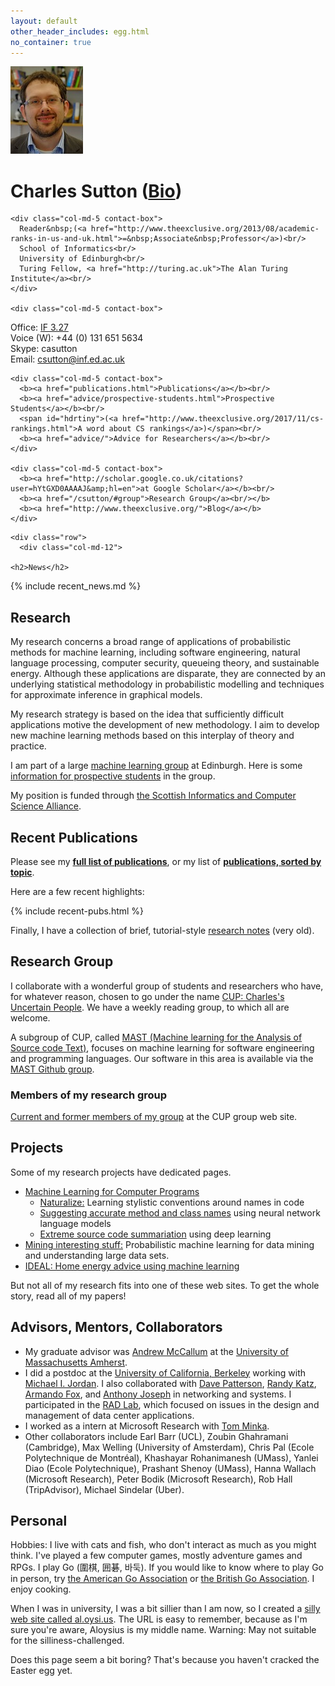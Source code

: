 ```yaml
---
layout: default
other_header_includes: egg.html
no_container: true
---
```

<div class="color-header">

  <div class="container page-header">

  <div class="row" id="contact">
    <div class="col-md-2">
      <img class="photo" id="magic_photo" src="images/charles3.jpg" alt="Charles Sutton photo" onclick="do_switch()">
    </div>
    <div class="col-md-10">
      <h1>Charles Sutton <span class="tiny-link">(<a href="biosketch.html">Bio</a>)</span></h1>      
    </div>

    <div class="col-md-5 contact-box">
      Reader&nbsp;(<a href="http://www.theexclusive.org/2013/08/academic-ranks-in-us-and-uk.html">=&nbsp;Associate&nbsp;Professor</a>)<br/>
      School of Informatics<br/>
      University of Edinburgh<br/>
      Turing Fellow, <a href="http://turing.ac.uk">The Alan Turing Institute</a><br/>
    </div>

    <div class="col-md-5 contact-box">
Office: <a href="http://www.ed.ac.uk/informatics/about/location">IF 3.27</a><br/>
Voice (W): +44 (0) 131 651 5634<br/>
Skype: casutton<br/>
      Email: <a href="mailto:csutton@inf.ed.ac.uk">csutton@inf.ed.ac.uk</a><br/>
    </div>

    <div class="col-md-5 contact-box">
      <b><a href="publications.html">Publications</a></b><br/>
      <b><a href="advice/prospective-students.html">Prospective Students</a></b><br/>
      <span id="hdrtiny">(<a href="http://www.theexclusive.org/2017/11/cs-rankings.html">A word about CS rankings</a>)</span><br/>
      <b><a href="advice/">Advice for Researchers</a></b><br/>
    </div>

    <div class="col-md-5 contact-box">
      <b><a href="http://scholar.google.co.uk/citations?user=hYtGXD0AAAAJ&amp;hl=en">at Google Scholar</a></b><br/>
      <b><a href="/csutton/#group">Research Group</a><br/></b>
      <b><a href="http://www.theexclusive.org/">Blog</a></b>
    </div>
  </div>
  </div>
</div>

<div class="container">

<div class="row">
  <!--
    <div class="col-md-1"></div>
    <div class="breaking col-md-10">
        <p><b>PhD position available for Sept 2017:</b> <a href="news/lodephd2017.html">Deep learning for data visualization and understanding.</a></p>
    </div>
    -->
<!--    <div class="breaking col-md-10">
        <p>10 funded PhD positions available in Data Science! Consider studying for a <a href="http://datascience.inf.ed.ac.uk/">PhD
  in the new Centre for Doctoral Training in Data Science</a>.</p>
    </div> -->
    </div>

    <div class="row">
      <div class="col-md-12">

	<h2>News</h2>

<div markdown="1">
{% include recent_news.md %}
</div>

<h2>Research</h2>

<p>
My research concerns a broad range of applications of probabilistic methods
for machine learning, including software engineering, natural language processing,
computer security, queueing theory, and sustainable energy.
Although these applications are disparate, they are connected by
an underlying statistical methodology in probabilistic modelling
and techniques for approximate inference in graphical models.
</p><p>
My research strategy is based on the idea that sufficiently difficult applications
motive the development of new methodology.  I aim to develop new machine learning
methods based on this interplay of theory and practice.
</p><p>
I am part of a large   	  <a href="http://www.anc.ed.ac.uk/index.php?option=com_content&amp;task=view&amp;id=184&amp;Itemid=398">machine learning group</a> at Edinburgh.
Here is some <a href="for-students.html">information for prospective students</a> in the group.
</p><p>
My position is funded through <a href="http://www.sicsa.ac.uk/">the Scottish Informatics and Computer Science Alliance</a>.
  </p>

<h2>Recent Publications</h2>

<p>
Please see my  <b><a href="publications.html">full list of publications</a></b>,
or my list of  <b><a href="publications-by-topic.html">publications, sorted by topic</a></b>.
</p>
<p>
Here are a few recent highlights:
</p>

{% include recent-pubs.html %}

<p>
Finally, I have a collection of brief, tutorial-style <a href="notes/">research
notes</a> (very old).
</p>


<h2 id="group">Research Group</h2>

<p>I collaborate with a wonderful group of students and researchers
who have, for whatever reason, chosen to go under the
name <a href="http://groups.inf.ed.ac.uk/cup">CUP: Charles's Uncertain People</a>.
We have a weekly reading group,
to which all are welcome.</p>

<p>
A subgroup of CUP, called <a href="http://mast-group.github.io/">MAST (Machine learning for the Analysis of Source code Text)</a>, focuses
on machine learning for software engineering and programming languages.
Our software in this area is available via the <a href="https://github.com/mast-group/">MAST Github group</a>.
</p>


<h3>Members of my research group</h3>

<p>
<a href="http://groups.inf.ed.ac.uk/cup">Current and former members of my group</a>
at the CUP group web site.
</p>

<h2>Projects</h2>

  <p>Some of my research projects have dedicated pages.</p>

  <ul>
    <li><a href="http://mast-group.github.io/">Machine Learning for Computer Programs</a>
       <ul>
         <li><a href="http://groups.inf.ed.ac.uk/naturalize/">Naturalize:</a> Learning stylistic conventions around names in code</li>
	 <li><a href="http://groups.inf.ed.ac.uk/cup/naturalize/">Suggesting accurate method and class names</a> using
	 neural network language models</li>
	 <li><a href="http://groups.inf.ed.ac.uk/cup/codeattention">Extreme source code summariation</a> using deep learning</li>
       </ul>
     </li>
     <li><a href="http://groups.inf.ed.ac.uk/cup/mist/">Mining interesting stuff:</a>
     Probabilistic machine learning for data mining and understanding large data sets.</li>
     <li><a href="http://www.energyoracle.org">IDEAL: Home energy advice using machine learning</a></li>
    </ul>
  <p>But not all of my research fits into one of these web sites. To get the whole story, read all of my papers!</p>


<h2>Advisors, Mentors, Collaborators</h2>

<ul>
	<li>My graduate advisor was <a href="http://www.cs.umass.edu/~mccallum">Andrew McCallum</a> at the <a href="http://www.cs.umass.edu/">University of Massachusetts Amherst</a>.</li>     
	<li> I did a postdoc at the
<a href="http://www.cs.berkeley.edu/">University of California, Berkeley</a>
working with  <a href="http://www.cs.berkeley.edu/~jordan/">Michael I. Jordan</a>. I also collaborated with <a href="http://www.cs.berkeley.edu/~pattrsn/">Dave Patterson</a>,
		<a href="http://bnrg.eecs.berkeley.edu/~randy/">Randy Katz</a>, <a href="http://www.cs.berkeley.edu/~fox/">Armando Fox</a>, and <a href="http://bnrg.cs.berkeley.edu/~adj/">Anthony Joseph</a> in networking and systems.
I participated in the <a href="http://radlab.cs.berkeley.edu/">RAD Lab</a>, which focused on issues in the design and
management of data center applications.</li>
	<li>I worked as a intern at Microsoft Research with <a href="https://research.microsoft.com/~minka/">Tom Minka</a>.</li>
	<li>Other collaborators include Earl Barr (UCL), Zoubin Ghahramani (Cambridge), Max Welling (University of Amsterdam), Chris Pal (Ecole Polytechnique de Montréal), Khashayar Rohanimanesh (UMass), Yanlei Diao (Ecole Polytechnique), Prashant Shenoy (UMass), Hanna Wallach (Microsoft Research), Peter Bodik (Microsoft Research), Rob Hall (TripAdvisor), Michael Sindelar (Uber).</li>
</ul>

<h2>Personal</h2>

<p>
Hobbies: I live with cats and fish, who don't interact as much as you
might think. I've played a few computer games,
mostly adventure games and RPGs. I play Go (圍棋, 囲碁, 바둑).
If you would like to know where to play Go in person, try
<a href="http://www.usgo.org/">the American Go Association</a>
or <a href="https://www.britgo.org">the British Go Association</a>.
I enjoy cooking.
</p>
<p>
When I was in university, I was a bit sillier than I am now, so I
created a <a href="http://al.oysi.us/">silly web site called al.oysi.us</a>.
The URL is easy to remember, because as I'm sure you're aware, Aloysius is my middle name.
Warning: May not suitable for the silliness-challenged.
</p>
<p id="egg">
	Does this page seem a bit boring?  That's because you haven't cracked the Easter egg yet.
</p>

</div>
</div>
</div>
